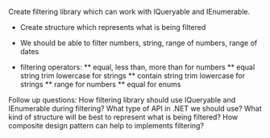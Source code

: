 Create filtering library which can work with IQueryable<T> and IEnumerable<T>.

* Create structure which represents what is being filtered
* We should be able to filter numbers, string, range of numbers, range of dates

* filtering operators:
** equal, less than, more than for numbers
** equal string trim lowercase for strings
** contain string trim lowercase for strings
** range for numbers
** equal for enums

Follow up questions:
How filtering library should use IQueryable<T> and IEnumerable<T> during filtering?
What type of API in .NET we should use?
What kind of structure will be best to represent what is being filtered?
How composite design pattern can help to implements filtering?





